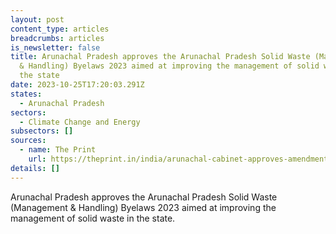 ```yaml
---
layout: post
content_type: articles
breadcrumbs: articles
is_newsletter: false
title: Arunachal Pradesh approves the Arunachal Pradesh Solid Waste (Management
  & Handling) Byelaws 2023 aimed at improving the management of solid waste in
  the state
date: 2023-10-25T17:20:03.291Z
states:
  - Arunachal Pradesh
sectors:
  - Climate Change and Energy
subsectors: []
sources:
  - name: The Print
    url: https://theprint.in/india/arunachal-cabinet-approves-amendment-of-state-industrial-investment-policy/1809248/
details: []
---
```

Arunachal Pradesh approves the Arunachal Pradesh Solid Waste (Management & Handling) Byelaws 2023 aimed at improving the management of solid waste in the state.
